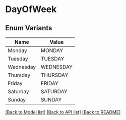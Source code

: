 # DayOfWeek

## Enum Variants

| Name | Value |
|---- | -----|
| Monday | MONDAY |
| Tuesday | TUESDAY |
| Wednesday | WEDNESDAY |
| Thursday | THURSDAY |
| Friday | FRIDAY |
| Saturday | SATURDAY |
| Sunday | SUNDAY |


[[Back to Model list]](../README.md#documentation-for-models) [[Back to API list]](../README.md#documentation-for-api-endpoints) [[Back to README]](../README.md)



